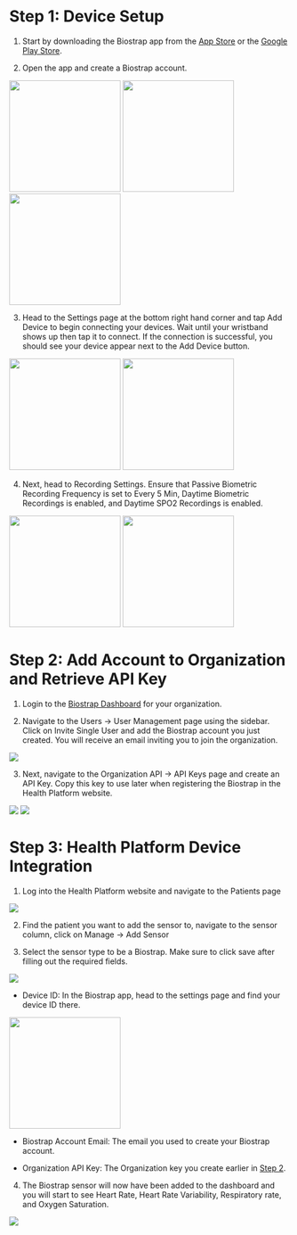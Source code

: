 # Step 1: Device Setup
1. Start by downloading the Biostrap app from the [App Store](https://apps.apple.com/ca/app/biostrap/id1187535208) or the [Google Play Store](https://play.google.com/store/apps/details?id=com.wavelethealth.biostrap).

2. Open the app and create a Biostrap account. 
<p float="left">
<img src="../images/biostrap_images/create_account_1.png" width="200"/>
<img src="../images/biostrap_images/create_account_2.png" width="200"/>
<img src="../images/biostrap_images/create_account_3.png" width="200"/>
</p>

3. Head to the Settings page at the bottom right hand corner and tap Add Device to begin connecting your devices. Wait until your wristband shows up then tap it to connect. If the connection is successful, you should see your device appear next to the Add Device button.
<p float="left">
<img src="../images/biostrap_images/add_device.png" width="200"/>
<img src="../images/biostrap_images/locate_devices.png" width="200"/>
</p>

4. Next, head to Recording Settings. Ensure that Passive Biometric Recording Frequency is set to Every 5 Min, Daytime Biometric Recordings is enabled, and Daytime SPO2 Recordings is enabled.
<p float="left">
<img src="../images/biostrap_images/recording_settings_button.png" width="200"/>
<img src="../images/biostrap_images/recording_settings.png" width="200"/>
</p>

# Step 2: Add Account to Organization and Retrieve API Key
1. Login to the [Biostrap Dashboard](https://app.biostrap.com/) for your organization.

2. Navigate to the Users -> User Management page using the sidebar. Click on Invite Single User and add the Biostrap account you just created. You will receive an email inviting you to join the organization.
<img src="../images/biostrap_images/add_user.png">

3. Next, navigate to the Organization API -> API Keys page and create an API Key. Copy this key to use later when registering the Biostrap in the Health Platform website.

<img src="../images/biostrap_images/apikey_1.png">
<img src="../images/biostrap_images/apikey_2.PNG">

# Step 3: Health Platform Device Integration
1. Log into the Health Platform website and navigate to the Patients page
<img src="../images/dashboard_user_guide/patients_dashboard.PNG">

2. Find the patient you want to add the sensor to, navigate to the sensor column, click on Manage -> Add Sensor 

3. Select the sensor type to be a Biostrap. Make sure to click save after filling out the required fields.
<img src="../images/biostrap_images/add_biostrap.PNG">

- Device ID: In the Biostrap app, head to the settings page and find your device ID there.
<img src="../images/biostrap_images/device_id.png" width="200">

- Biostrap Account Email: The email you used to create your Biostrap account.

- Organization API Key: The Organization key you create earlier in [Step 2](#step-2-add-account-to-organization-and-retrieve-api-key).

4. The Biostrap sensor will now have been added to the dashboard and you will start to see Heart Rate, Heart Rate Variability, Respiratory rate, and Oxygen Saturation. 
<img src="../images/biostrap_images/biostrap_dashboard.PNG">
